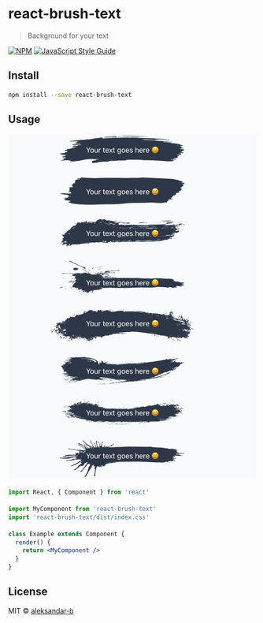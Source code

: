 # react-brush-text

> Background for your text

[![NPM](https://img.shields.io/npm/v/react-brush-text.svg)](https://www.npmjs.com/package/react-brush-text) [![JavaScript Style Guide](https://img.shields.io/badge/code_style-standard-brightgreen.svg)](https://standardjs.com)

## Install

```bash
npm install --save react-brush-text
```

## Usage
![img.png](img.png)

```jsx
import React, { Component } from 'react'

import MyComponent from 'react-brush-text'
import 'react-brush-text/dist/index.css'

class Example extends Component {
  render() {
    return <MyComponent />
  }
}
```

## License

MIT © [aleksandar-b](https://github.com/aleksandar-b)
